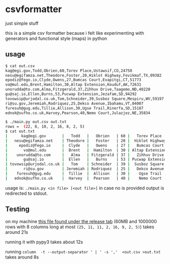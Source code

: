 # csvformatter
just simple stuff

this is a simple csv formatter because i felt like experimenting with generators and functional style (maps) in python

## usage

```bash
$ cat out.csv
kag@egi.gov,Todd,Obrien,60,Torev Place,Ustawsif,CO,24750
nesu@egifamza.net,Theodore,Foster,20,Hiklot Highway,Fevikmaf,TX,09382
epodiz@fego.io,Clyde,Owens,27,Bumcas Court,Evapitgi,CT,51773
vo@mul.edu,Brent,Hamilton,30,Altap Extension,Kouduf,AK,72631
unorudda@to.com,Alma,Fitzgerald,37,Zihhuv Drive,Taagemo,ND,40220
gu@saj.io,Ellen,Burns,53,Pucwap Extension,Jezafam,SD,94292
tovowsip@urjodal.co.uk,Tom,Schneider,39,Susboz Square,Mespiru,WV,59197
ri@su.gov,Jeremiah,Rodriquez,25,Dekco Avenue,Ibahamu,VT,04007
furesuh@gug.edu,Tillie,Allison,30,Ugse Trail,Rinerfa,SD,15187
ednok@sufho.co.uk,Harvey,Pearson,40,Nemo Court,Julazjez,NE,35834
```

```bash
$ ./main.py out.csv out.txt
rows =  (22, 8, 10, 2, 16, 8, 2, 5)
$ cat out.txt
|      kag@egi.gov       |   Todd   |   Obrien   | 60 |   Torev Place    | Ustawsif | CO | 24750 |
|   nesu@egifamza.net    | Theodore |   Foster   | 20 |  Hiklot Highway  | Fevikmaf | TX | 09382 |
|     epodiz@fego.io     |  Clyde   |   Owens    | 27 |   Bumcas Court   | Evapitgi | CT | 51773 |
|       vo@mul.edu       |  Brent   |  Hamilton  | 30 | Altap Extension  |  Kouduf  | AK | 72631 |
|    unorudda@to.com     |   Alma   | Fitzgerald | 37 |   Zihhuv Drive   | Taagemo  | ND | 40220 |
|       gu@saj.io        |  Ellen   |   Burns    | 53 | Pucwap Extension | Jezafam  | SD | 94292 |
| tovowsip@urjodal.co.uk |   Tom    | Schneider  | 39 |  Susboz Square   | Mespiru  | WV | 59197 |
|       ri@su.gov        | Jeremiah | Rodriquez  | 25 |   Dekco Avenue   | Ibahamu  | VT | 04007 |
|    furesuh@gug.edu     |  Tillie  |  Allison   | 30 |    Ugse Trail    | Rinerfa  | SD | 15187 |
|   ednok@sufho.co.uk    |  Harvey  |  Pearson   | 40 |    Nemo Court    | Julazjez | NE | 35834 |
```

usage is: `./main.py <in file> [<out file>]`
in case no <out file> is provided output is redirected to stdout.

## Testing
on my machine [this file found under the release tab](https://github.com/mabbamOG/csvformatter/releases/download/1.0/test.ppmd.7z) (60MB and 1000000 rows with 8 columns long at most `(25, 11, 11, 2, 16, 9, 2, 5)`) takes around 21s 

running it with pypy3 takes about 12s

running `column  -t --output-separator ' | ' -s ','  <out.csv >out.txt` takes around 8s
